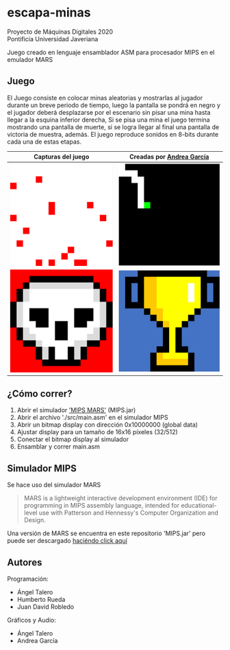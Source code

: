 # escapa-minas
Proyecto de Máquinas Digitales 2020\
Pontificia Universidad Javeriana

Juego creado en lenguaje ensamblador ASM para procesador MIPS en el emulador MARS

## Juego
El Juego consiste en colocar minas aleatorias y mostrarlas al jugador durante un breve periodo de tiempo, luego la pantalla se pondrá en negro y el jugador deberá desplazarse por el escenario sin pisar una mina hasta llegar a la esquina inferior derecha, Si se pisa una mina el juego termina mostrando una pantalla de muerte, si se logra llegar al final una pantalla de victoria de muestra, además. El juego reproduce sonidos en 8-bits durante cada una de estas etapas.

| Capturas del juego  | Creadas por [Andrea García](mailto:andreav.garciam@hotmail.com) |
| ------------------- | --------------------------------------------------------------- |
| ![](docs/start.png) | ![](docs/game.png)                                              |
| ![](docs/die.png)   | ![](docs/win.png)                                               |

## ¿Cómo correr?
1. Abrir el simulador ['MIPS MARS'](http://courses.missouristate.edu/kenvollmar/mars/) (MIPS.jar)
2. Abrir el archivo './src/main.asm' en el simulador MIPS
3. Abrir un bitmap display con dirección 0x10000000 (global data)
4. Ajustar display para un tamaño de 16x16 píxeles (32/512)
5. Conectar el bitmap display al simulador
6. Ensamblar y correr main.asm


## Simulador MIPS
Se hace uso del simulador MARS
>  MARS is a lightweight interactive development environment (IDE) for programming in MIPS assembly language, intended for educational-level use with Patterson and Hennessy's Computer Organization and Design. 

Una versión de MARS se encuentra en este repositorio 'MIPS.jar' pero puede ser descargado [haciéndo click aquí](http://courses.missouristate.edu/kenvollmar/mars/)

## Autores
Programación:
* Ángel Talero
* Humberto Rueda
* Juan David Robledo

Gráficos y Audio:
* Ángel Talero
* Andrea García